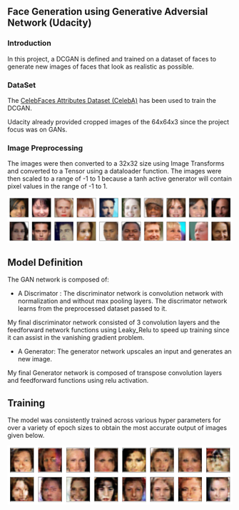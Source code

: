 ## Face Generation using Generative Adversial Network (Udacity)

### Introduction

 In this project, a DCGAN is defined and trained on a dataset of faces to generate new images of faces that look as realistic as possible.

### DataSet

The [CelebFaces Attributes Dataset (CelebA)](https://s3.amazonaws.com/video.udacity-data.com/topher/2018/November/5be7eb6f_processed-celeba-small/processed-celeba-small.zip) has been used to train the DCGAN.

Udacity already provided cropped images of the 64x64x3 since the project focus was on GANs.

### Image Preprocessing

The images were then converted to a 32x32 size using Image Transforms and converted to a Tensor using a dataloader function. The images were then scaled to a range of -1 to 1 because a tanh active generator will contain pixel values in the range of -1 to 1.

![input-image](Images/input-image.png)

## Model Definition

The GAN network is composed of:
- A Discrimator : The discriminator network is convolution network with normalization and without max pooling layers. The discrimator network learns from the preprocessed dataset passed to it.

My final discriminator network consisted of 3 convolution layers and the feedforward network functions using Leaky_Relu to speed up training since it can assist in the vanishing gradient problem.

- A Generator: The generator network upscales an input and generates an new image. 

My final Generator network is composed of transpose convolution layers and feedforward functions using relu activation.

## Training

The model was consistently trained across various hyper parameters for over a variety of epoch sizes to obtain the most accurate output of images given below.

![output-image](Images/output-image.png)

